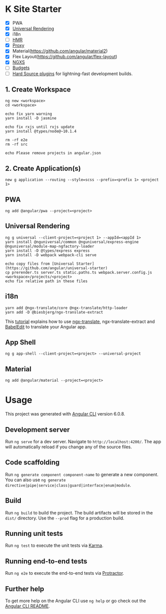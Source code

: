 # K Site Starter

- [x] PWA
- [x] [Universal Rendering](https://github.com/angular/angular-cli/wiki/stories-universal-rendering)
- [x] i18n
- [ ] [HMR](https://github.com/angular/angular-cli/wiki/stories-configure-hmr)
- [x] [Proxy](https://github.com/angular/angular-cli/wiki/stories-proxy)
- [x] Material(https://github.com/angular/material2)
- [x] Flex Layout(https://github.com/angular/flex-layout)
- [x] [NGXS](https://github.com/ngxs/store)
- [ ] [Budgets](https://github.com/angular/angular-cli/wiki/stories-budgets)
- [ ] [Hard Source plugins](https://github.com/mzgoddard/hard-source-webpack-plugin) for lightning-fast development builds.

## 1. Create Workspace

```
ng new <workspace>
cd <workspace>

echo fix yarn warning
yarn install -D jasmine

echo fix rxjs until rxjs update
yarn install @types/node@~10.1.4

rm -rf e2e
rm -rf src

echo Please remove projects in angular.json

```

## 2. Create Application(s)

```
new g application --routing --style=scss --prefix=<prefix 1> <project 1>

```

## PWA

```
ng add @angular/pwa --project=<project>
```

## Universal Rendering

```
ng g universal --client-project=<project 1> --appId=<appId 1>
yarn install @nguniversal/common @nguniversal/express-engine @nguniversal/module-map-ngfactory-loader
yarn install -D @types/express express 
yarn install -D webpack webpack-cli serve

echo copy files from [Universal Starter](https://github.com/angular/universal-starter)
cp prerender.ts server.ts static.paths.ts webpack.server.config.js <workspace>/projects/<project>
echo fix relative path in these files  
```

## i18n
```
yarn add @ngx-translate/core @ngx-translate/http-loader
yarn add -D @biesbjerg/ngx-translate-extract
```
This [tutorial](https://www.codeandweb.com/babeledit/tutorials/how-to-translate-your-angular-app-with-ngx-translate) explains how to use [ngx-translate](http://www.ngx-translate.com/), ngx-translate-extract and [BabelEdit](https://www.codeandweb.com/babeledit) to translate your Angular app.

## App Shell

```
ng g app-shell --client-project=<project> --universal-project
```

## Material

```
ng add @angular/material --project=<project>
```

# Usage

This project was generated with [Angular CLI](https://github.com/angular/angular-cli) version 6.0.8.

## Development server

Run `ng serve` for a dev server. Navigate to `http://localhost:4200/`. The app will automatically reload if you change any of the source files.

## Code scaffolding

Run `ng generate component component-name` to generate a new component. You can also use `ng generate directive|pipe|service|class|guard|interface|enum|module`.

## Build

Run `ng build` to build the project. The build artifacts will be stored in the `dist/` directory. Use the `--prod` flag for a production build.

## Running unit tests

Run `ng test` to execute the unit tests via [Karma](https://karma-runner.github.io).

## Running end-to-end tests

Run `ng e2e` to execute the end-to-end tests via [Protractor](http://www.protractortest.org/).

## Further help

To get more help on the Angular CLI use `ng help` or go check out the [Angular CLI README](https://github.com/angular/angular-cli/blob/master/README.md).
